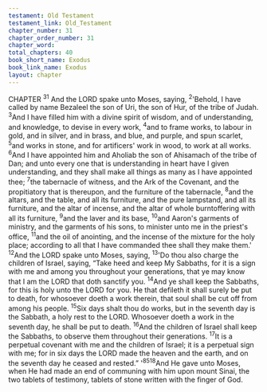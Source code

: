 ```yaml
---
testament: Old Testament
testament_link: Old_Testament
chapter_number: 31
chapter_order_number: 31
chapter_word: 
total_chapters: 40
book_short_name: Exodus
book_link_name: Exodus
layout: chapter
---
```

 
CHAPTER <sup>31</sup>
And the LORD spake unto Moses, saying, <sup>2</sup>'Behold, I have called by name
Bezaleel the son of Uri, the son of Hur, of the tribe of Judah. <sup>3</sup>And I have filled him with
a divine spirit of wisdom, and of understanding, and knowledge, to devise in every work,
<sup>4</sup>and to frame works, to labour in gold, and in silver, and in brass, and blue, and
purple, and spun scarlet, <sup>5</sup>and works in stone, and for artificers' work in wood, to work
at all works. <sup>6</sup>And I have appointed him and Aholiab the son of Ahisamach of the tribe
of Dan; and unto every one that is understanding in heart have I given understanding,
and they shall make all things as many as I have appointed thee; <sup>7</sup>the tabernacle of
witness, and the Ark of the Covenant, and the propitiatory that is thereupon, and the
furniture of the tabernacle, <sup>8</sup>and the altars, and the table, and all its furniture, and the
pure lampstand, and all its furniture, and the altar of incense, and the altar of whole
burnt­offering with all its furniture, <sup>9</sup>and the laver and its base, <sup>10</sup>and Aaron's garments
of ministry, and the garments of his sons, to minister unto me in the priest's office,
<sup>11</sup>and the oil of anointing, and the incense of the mixture for the holy place; according to
all that I have commanded thee shall they make them.' 
<sup>12</sup>And the LORD spake unto Moses, saying, <sup>13</sup>'Do thou also charge the children
of Israel, saying, “Take heed and keep My Sabbaths, for it is a sign with me and among
you throughout your generations, that ye may know that I am the LORD that doth
sanctify you. <sup>14</sup>And ye shall keep the Sabbaths, for this is holy unto the LORD for you.
He that defileth it shall surely be put to death, for whosoever doeth a work therein, that
soul shall be cut off from among his people. <sup>15</sup>Six days shalt thou do works, but in the
seventh day is the Sabbath, a holy rest to the LORD. Whosoever doeth a work in the
seventh day, he shall be put to death. <sup>16</sup>And the children of Israel shall keep the
Sabbaths, to observe them throughout their generations. <sup>17</sup>It is a perpetual covenant
with me and the children of Israel; it is a perpetual sign with me; for in six days the
LORD made the heaven and the earth, and on the seventh day he ceased and rested.” '<sup>8518</sup>And He gave unto Moses, when He had made an end of communing with him
upon mount Sinai, the two tablets of testimony, tablets of stone written with the finger
of God.